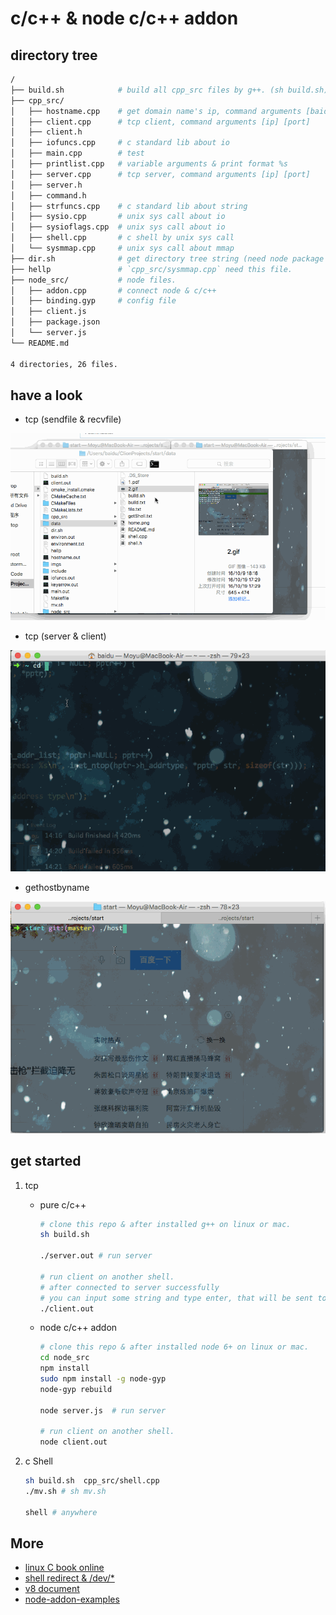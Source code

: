 # c/c++ & node c/c++ addon


## directory tree

```sh
/
├── build.sh            # build all cpp_src files by g++. (sh build.sh)
├── cpp_src/
│   ├── hostname.cpp    # get domain name's ip, command arguments [baidu.com]
│   ├── client.cpp      # tcp client, command arguments [ip] [port]
│   ├── client.h
│   ├── iofuncs.cpp     # c standard lib about io
│   ├── main.cpp        # test
│   ├── printlist.cpp   # variable arguments & print format %s
│   ├── server.cpp      # tcp server, command arguments [ip] [port]
│   ├── server.h
│   ├── command.h       
│   ├── strfuncs.cpp    # c standard lib about string
│   ├── sysio.cpp       # unix sys call about io
│   ├── sysioflags.cpp  # unix sys call about io
│   ├── shell.cpp       # c shell by unix sys call
│   └── sysmmap.cpp     # unix sys call about mmap
├── dir.sh              # get directory tree string (need node package `print-dir`)
├── hellp               # `cpp_src/sysmmap.cpp` need this file.
├── node_src/           # node files.
│   ├── addon.cpp       # connect node & c/c++
│   ├── binding.gyp     # config file
│   ├── client.js
│   ├── package.json
│   └── server.js
└── README.md

4 directories, 26 files.
```

## have a look

- tcp (sendfile & recvfile)

![c tcp](imgs/up&down.gif)

- tcp (server & client)

![c tcp](imgs/1.gif)

- gethostbyname 

![c gethostbyname](imgs/2.gif)

## get started

1. tcp
    - pure c/c++
        ```sh
        # clone this repo & after installed g++ on linux or mac.
        sh build.sh
    
        ./server.out # run server
    
        # run client on another shell.
        # after connected to server successfully
        # you can input some string and type enter, that will be sent to server.
        ./client.out
        ```
    
    - node c/c++ addon
        ```sh
        # clone this repo & after installed node 6+ on linux or mac.
        cd node_src
        npm install
        sudo npm install -g node-gyp
        node-gyp rebuild
    
        node server.js  # run server
    
        # run client on another shell.
        node client.out
        ```

2. c Shell

    ```sh
    sh build.sh  cpp_src/shell.cpp
    ./mv.sh # sh mv.sh
    
    shell # anywhere
    ```

## More

- [linux C book online](http://akaedu.github.io/book/ch37s02.html#id2904122)
- [shell redirect & /dev/*](http://akaedu.github.io/book/ch28s06.html)
- [v8 document](https://v8docs.nodesource.com/node-6.0/dc/d0a/classv8_1_1_value.html)
- [node-addon-examples](https://github.com/nodejs/node-addon-examples/)